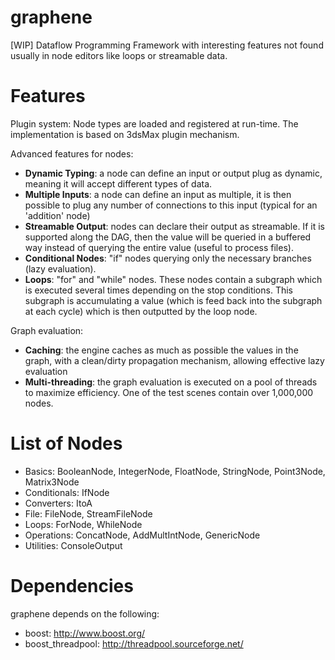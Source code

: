 graphene
========

[WIP] Dataflow Programming Framework with interesting features not found usually in node editors like loops or streamable data.

Features
========

Plugin system: Node types are loaded and registered at run-time. The implementation is based on 3dsMax plugin mechanism.

Advanced features for nodes:
* <b>Dynamic Typing</b>: a node can define an input or output plug as dynamic, meaning it will accept different types of data.
* <b>Multiple Inputs</b>: a node can define an input as multiple, it is then possible to plug any number of connections to this input (typical for an 'addition' node)
* <b>Streamable Output</b>: nodes can declare their output as streamable. If it is supported along the DAG, then  the value will be queried in a buffered way instead of querying the entire value (useful to process files).
* <b>Conditional Nodes</b>: "if" nodes querying only the necessary branches (lazy evaluation).
* <b>Loops</b>: "for" and "while" nodes. These nodes contain a subgraph which is executed several times depending on the stop conditions. This subgraph is accumulating a value (which is feed back into the subgraph at each cycle) which is then outputted by the loop node.

Graph evaluation:
* <b>Caching</b>: the engine caches as much as possible the values in the graph, with a clean/dirty propagation mechanism, allowing effective lazy evaluation
* <b>Multi-threading</b>: the graph evaluation is executed on a pool of threads to maximize efficiency. One of the test scenes contain over 1,000,000 nodes.

List of Nodes
=============

* Basics: BooleanNode, IntegerNode, FloatNode, StringNode, Point3Node, Matrix3Node
* Conditionals: IfNode
* Converters: ItoA
* File: FileNode, StreamFileNode
* Loops: ForNode, WhileNode
* Operations: ConcatNode, AddMultIntNode, GenericNode
* Utilities: ConsoleOutput

Dependencies
=============

graphene depends on the following:
* boost: http://www.boost.org/
* boost_threadpool: http://threadpool.sourceforge.net/
